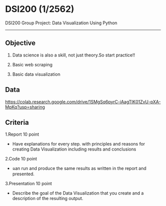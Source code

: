 # DSI200 (1/2562)
DSI200 Group Project: Data Visualization Using Python


______________________________________________________


## Objective

  1. Data science is also a skill, not just theory.So start practice!! 
  
  2. Basic web scraping    
  
  3. Basic data visualization
  
 ## Data
 
  https://colab.research.google.com/drive/1SMgSq6pyrC-iAagTlK01ZvU-pXA-MpKq?usp=sharing
 
 ## Criteria
1.Report 10 point
  - Have explanations for every step. with principles and reasons for creating Data Visualization including results and conclusions

2.Code 10 point 
  - ฉan run and produce the same results as written in the report and presented.

3.Presentation 10 point
  - Describe the goal of the Data Visualization that you create and a description of the resulting output.
